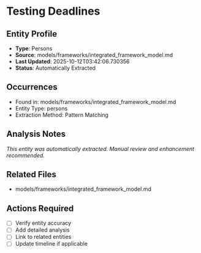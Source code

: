 # Testing Deadlines

## Entity Profile
- **Type**: Persons
- **Source**: models/frameworks/integrated_framework_model.md
- **Last Updated**: 2025-10-12T03:42:06.730356
- **Status**: Automatically Extracted

## Occurrences
- Found in: models/frameworks/integrated_framework_model.md
- Entity Type: persons
- Extraction Method: Pattern Matching

## Analysis Notes
*This entity was automatically extracted. Manual review and enhancement recommended.*

## Related Files
- models/frameworks/integrated_framework_model.md

## Actions Required
- [ ] Verify entity accuracy
- [ ] Add detailed analysis
- [ ] Link to related entities
- [ ] Update timeline if applicable
